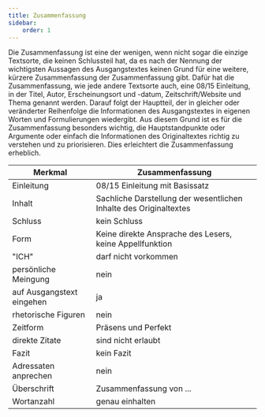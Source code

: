 ```yaml
---
title: Zusammenfassung
sidebar:
    order: 1
---
```


Die Zusammenfassung ist eine der wenigen, wenn nicht sogar die einzige Textsorte, die keinen Schlussteil hat, da es nach der Nennung der wichtigsten Aussagen des Ausgangstextes keinen Grund für eine weitere, kürzere Zusammenfassung der Zusammenfassung gibt. Dafür hat die Zusammenfassung, wie jede andere Textsorte auch, eine 08/15 Einleitung, in der Titel, Autor, Erscheinungsort und -datum, Zeitschrift/Website und Thema genannt werden. Darauf folgt der Hauptteil, der in gleicher oder veränderter Reihenfolge die Informationen des Ausgangstextes in eigenen Worten und Formulierungen wiedergibt. Aus diesem Grund ist es für die Zusammenfassung besonders wichtig, die Hauptstandpunkte oder Argumente oder einfach die Informationen des Originaltextes richtig zu verstehen und zu priorisieren. Dies erleichtert die Zusammenfassung erheblich.

| Merkmal                   | Zusammenfassung                                                   |
| ------------------------- | ----------------------------------------------------------------- |
| Einleitung                | 08/15 Einleitung mit Basissatz                                    |
| Inhalt                    | Sachliche Darstellung der wesentlichen Inhalte des Originaltextes |
| Schluss                   | kein Schluss                                                      |
| Form                      | Keine direkte Ansprache des Lesers, keine Appellfunktion          |
| "ICH"                     | darf nicht vorkommen                                              |
| persönliche Meingung      | nein                                                              |
| auf Ausgangstext eingehen | ja                                                                |
| rhetorische Figuren       | nein                                                              |
| Zeitform                  | Präsens und Perfekt                                               |
| direkte Zitate            | sind nicht erlaubt                                                |
| Fazit                     | kein Fazit                                                        |
| Adressaten anprechen      | nein                                                              |
| Überschrift               | Zusammenfassung von ...                                           |
| Wortanzahl                | genau einhalten                                                   |
